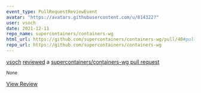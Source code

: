 ```yaml
---
event_type: PullRequestReviewEvent
avatar: "https://avatars.githubusercontent.com/u/814322?"
user: vsoch
date: 2021-12-11
repo_name: supercontainers/containers-wg
html_url: https://github.com/supercontainers/containers-wg/pull/40#pullrequestreview-829442361
repo_url: https://github.com/supercontainers/containers-wg
---
```


<a href='https://github.com/vsoch' target='_blank'>vsoch</a> <a href='https://github.com/supercontainers/containers-wg/pull/40#pullrequestreview-829442361' target='_blank'>reviewed</a> a <a href='https://github.com/supercontainers/containers-wg/pull/40' target='_blank'>supercontainers/containers-wg pull request</a>

<small>None</small>

<a href='https://github.com/supercontainers/containers-wg/pull/40#pullrequestreview-829442361' target='_blank'>View Review</a>